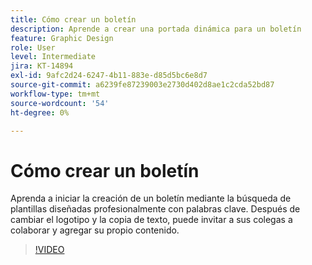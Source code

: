 ```yaml
---
title: Cómo crear un boletín
description: Aprende a crear una portada dinámica para un boletín
feature: Graphic Design
role: User
level: Intermediate
jira: KT-14894
exl-id: 9afc2d24-6247-4b11-883e-d85d5bc6e8d7
source-git-commit: a6239fe87239003e2730d402d8ae1c2cda52bd87
workflow-type: tm+mt
source-wordcount: '54'
ht-degree: 0%

---
```


# Cómo crear un boletín

Aprenda a iniciar la creación de un boletín mediante la búsqueda de plantillas diseñadas profesionalmente con palabras clave. Después de cambiar el logotipo y la copia de texto, puede invitar a sus colegas a colaborar y agregar su propio contenido.

>[!VIDEO](https://video.tv.adobe.com/v/3439206?quality=12&learn=on&hidetitle=true&captions=spa)
